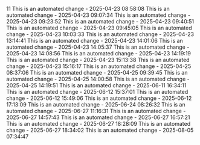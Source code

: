 11
This is an automated change - 2025-04-23 08:58:08
This is an automated change - 2025-04-23 09:07:34
This is an automated change - 2025-04-23 09:23:52
This is an automated change - 2025-04-23 09:40:51
This is an automated change - 2025-04-23 09:45:05
This is an automated change - 2025-04-23 10:03:33
This is an automated change - 2025-04-23 13:14:41
This is an automated change - 2025-04-23 14:01:06
This is an automated change - 2025-04-23 14:05:37
This is an automated change - 2025-04-23 14:08:56
This is an automated change - 2025-04-23 14:19:19
This is an automated change - 2025-04-23 15:13:38
This is an automated change - 2025-04-23 15:16:17
This is an automated change - 2025-04-25 08:37:06
This is an automated change - 2025-04-25 09:39:45
This is an automated change - 2025-04-25 14:00:58
This is an automated change - 2025-04-25 14:19:51
This is an automated change - 2025-06-11 16:34:11
This is an automated change - 2025-06-12 15:37:01
This is an automated change - 2025-06-12 15:49:06
This is an automated change - 2025-06-12 17:13:09
This is an automated change - 2025-06-24 08:26:32
This is an automated change - 2025-06-27 11:16:31
This is an automated change - 2025-06-27 14:57:43
This is an automated change - 2025-06-27 16:57:21
This is an automated change - 2025-06-27 18:28:09
This is an automated change - 2025-06-27 18:34:02
This is an automated change - 2025-08-05 07:34:47
